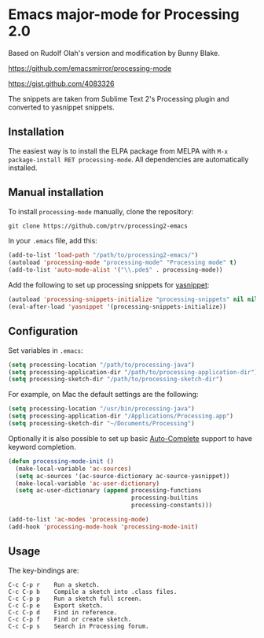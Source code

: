 # Emacs major-mode for Processing 2.0

Based on Rudolf Olah's version and modification by Bunny Blake.

https://github.com/emacsmirror/processing-mode

https://gist.github.com/4083326

The snippets are taken from Sublime Text 2's Processing plugin and converted to yasnippet snippets.

## Installation

The easiest way is to install the ELPA package from MELPA with `M-x
package-install RET processing-mode`. All dependencies are automatically
installed.

## Manual installation

To install `processing-mode` manually, clone the repository:

```lisp
git clone https://github.com/ptrv/processing2-emacs
```

In your `.emacs` file, add this:

```lisp
(add-to-list 'load-path "/path/to/processing2-emacs/")
(autoload 'processing-mode "processing-mode" "Processing mode" t)
(add-to-list 'auto-mode-alist '("\\.pde$" . processing-mode))
```

Add the following to set up processing snippets for [yasnippet][1]:

```lisp
(autoload 'processing-snippets-initialize "processing-snippets" nil nil nil)
(eval-after-load 'yasnippet '(processing-snippets-initialize))
```

[1]: https://github.com/capitaomorte/yasnippet

## Configuration

Set variables in `.emacs`:

```lisp
(setq processing-location "/path/to/processing-java")
(setq processing-application-dir "/path/to/processing-application-dir")
(setq processing-sketch-dir "/path/to/processing-sketch-dir")
```

For example, on Mac the default settings are the following:

```lisp
(setq processing-location "/usr/bin/processing-java")
(setq processing-application-dir "/Applications/Processing.app")
(setq processing-sketch-dir "~/Documents/Processing")
```

Optionally it is also possible to set up basic [Auto-Complete][2]
support to have keyword completion.


```lisp
(defun processing-mode-init ()
  (make-local-variable 'ac-sources)
  (setq ac-sources '(ac-source-dictionary ac-source-yasnippet))
  (make-local-variable 'ac-user-dictionary)
  (setq ac-user-dictionary (append processing-functions
                                   processing-builtins
                                   processing-constants)))

(add-to-list 'ac-modes 'processing-mode)
(add-hook 'processing-mode-hook 'processing-mode-init)
```
[2]: http://cx4a.org/software/auto-complete/

## Usage

The key-bindings are:

    C-c C-p r    Run a sketch.
    C-c C-p b    Compile a sketch into .class files.
    C-c C-p p    Run a sketch full screen.
    C-c C-p e    Export sketch.
    C-c C-p d    Find in reference.
    C-c C-p f    Find or create sketch.
    C-c C-p s    Search in Processing forum.
